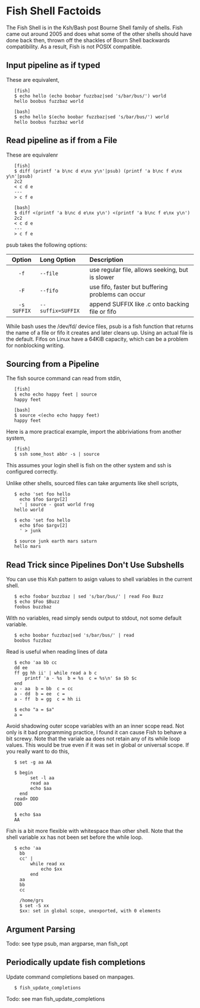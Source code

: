 # Fish Shell Factoids

The Fish Shell is in the Ksh/Bash post Bourne Shell family of shells.
Fish came out around 2005 and does what some of the other shells
should have done back then, thrown off the shackles of Bourn Shell
backwards compatibility.  As a result, Fish is not POSIX compatible.

## Input pipeline as if typed

These are equivalent,

```
   [fish]
   $ echo hello (echo boobar fuzzbaz|sed 's/bar/bus/') world
   hello boobus fuzzbaz world

   [bash]
   $ echo hello $(echo boobar fuzzbaz|sed 's/bar/bus/') world
   hello boobus fuzzbaz world
```

## Read pipeline as if from a File

These are equivalenr

```
   [fish]
   $ diff (printf 'a b\nc d e\nx y\n'|psub) (printf 'a b\nc f e\nx y\n'|psub)
   2c2
   < c d e
   ---
   > c f e

   [bash]
   $ diff <(printf 'a b\nc d e\nx y\n') <(printf 'a b\nc f e\nx y\n')
   2c2
   < c d e
   ---
   > c f e
```

psub takes the following options:

| Option      | Long Option       | Description                                       |
|:-----------:|:----------------- |:------------------------------------------------- |
| `-f`        | `--file`          | use regular file, allows seeking, but is slower   |
| `-F`        | `--fifo`          | use fifo, faster but buffering problems can occur |
| `-s SUFFIX` | `--suffix=SUFFIX` | append SUFFIX like .c onto backing file or fifo   |

While bash uses the /dev/fd/ device files, psub is a fish function that returns
the name of a file or fifo it creates and later cleans up.  Using an actual file
is the default.  Fifos on Linux have a 64KiB capacity, which can be a problem
for nonblocking writing.

## Sourcing from a Pipeline

The fish source command can read from stdin,

```
   [fish]
   $ echo echo happy feet | source
   happy feet

   [bash]
   $ source <(echo echo happy feet)
   happy feet
```

Here is a more practical example, import the abbriviations
from another system,

```
   [fish]
   $ ssh some_host abbr -s | source
```

This assumes your login shell is fish on the other system and
ssh is configured correctly.

Unlike other shells, sourced files can take arguments like shell scripts,

```
   $ echo 'set foo hello
     echo $foo $argv[2]
     ' | source - goat world frog
   hello world

   $ echo 'set foo hello
     echo $foo $argv[2]
     ' > junk

   $ source junk earth mars saturn
   hello mars
```

## Read Trick since Pipelines Don't Use Subshells

You can use this Ksh pattern to asign values to shell variables
in the current shell.

```
   $ echo foobar buzzbaz | sed 's/bar/bus/' | read Foo Buzz
   $ echo $Foo $Buzz
   foobus buzzbaz
```

With no variables, read simply sends output to stdout, not some
default variable.

```
   $ echo boobar fuzzbaz|sed 's/bar/bus/' | read
   boobus fuzzbaz
```

Read is useful when reading lines of data

```
   $ echo 'aa bb cc
   dd ee
   ff gg hh ii' | while read a b c
       printf 'a - %s  b = %s  c = %s\n' $a $b $c
   end
   a - aa  b = bb  c = cc
   a - dd  b = ee  c =
   a - ff  b = gg  c = hh ii

   $ echo "a = $a"
   a =
```

Avoid shadowing outer scope variables with an an inner scope
read.  Not only is it bad programming practice, I found it can
cause Fish to behave a bit screwy.  Note that the variale aa does
not retain any of its while loop values.  This would be true even
if it was set in global or universal scope.  If you really want
to do this,

```
   $ set -g aa AA

   $ begin
         set -l aa
         read aa
         echo $aa
     end
   read> DDD
   DDD

   $ echo $aa
   AA
```

Fish is a bit more flexible with whitespace than other shell.  Note
that the shell variable xx has not been set before the while loop.

```
   $ echo 'aa
     bb
     cc' |
         while read xx
             echo $xx
         end
     aa
     bb
     cc

     /home/grs
     $ set -S xx
     $xx: set in global scope, unexported, with 0 elements
```

## Argument Parsing

Todo: see type psub, man argparse, man fish_opt

## Periodically update fish completions

Update command completions based on manpages.

```
   $ fish_update_completions
```

  Todo: see man fish_update_completions

